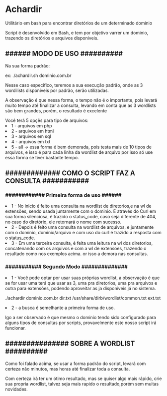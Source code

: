 <h1> Achardir</h1>
<p>Utilitário em bash para encontrar diretórios de um determinado dominio</p>
Script é desenvolvido em Bash, e tem por objetivo varrer um dominio, trazendo os diretórios e arquivos disponiveis.

<h2>###### MODO DE USO ##########</h2>

<p>Na sua forma padrão:</p>
  <spam>ex: ./achardir.sh dominio.com.br</spam>
<p>Nesse caso especifico, teremos a sua execução padrão, onde as 3 wordilists disponiveis por padrão, serão utilizadas.</p>
 <p> A observação é que nessa forma, o tempo não é o importante, pois levará muito tempo até finalizar a consulta, levando em conta  que as 3 wordlists são bem grandes, porém, o resultado é excelente</p>
  <spam>Você terá 5 opçẽs para tipo de arquivos:</spam>
    <li>1 - arquivos em php</li>
    <li>2 - arquivos em html</li>
    <li>3 - arquivos em sql</li>
    <li>4 - arquivos em txt</li>
    <li>5 - all -> essa forma é bem demorada, pois testa mais de 10 tipos de arquivos, e isso é para cada linha da wordlist de arquivo por isso só use essa forma se tiver bastante tempo.</li>
<h2>############# COMO O SCRIPT FAZ A CONSULTA ###########</h2>


<h3>############ Primeira forma de uso ######</h3>

<li>1 - No inicio é feito uma consulta na wordlist de diretorios,e na wl de extensões, sendo usada juntamente com o dominio. E através do Curl em sua forma silenciosa, é trazido o status_code, caso seja diferente de 404, no caso do diretório, ele retornará o nome com sucesso.</li>
<li>2 - Depois é feito uma consulta na wordlist de arquivos, e juntamente com o dominio, dominio/arquivo e com uso do curl é trazido a resposta com o status_code.</li>
<li>3 - Em uma terceira consulta, é feita uma leitura na wl dos diretorios, concatenando com os arquivos e com a wl de extensoes, trazendo o resultado como nos exemplos acima. or isso a demora nas consultas.</i>

<h3>########### Segundo Modo ##############</h3>
<li>1 - Você pode optar por usar suas próprias wordlist, a observação é que se for usar uma terá que usar as 3, uma pra diretorios, uma pra arquivos e outra para extensões, podendo aproveitar as ja disponiveis já no sistema.</i>
    </p>./achardir dominio.com.br dir.txt /usr/share/dirb/wordlist/common.txt ext.txt</p>
<li>2 - a busca é semelhante a primeira forma de uso.</i>

<spam>lgo a ser observado é que mesmo o dominio tendo sido configurado para alguns tipos de consultas por scripts, provavelmente este
nosso script irá funcionar.</spam>

<h2>############### SOBRE A WORDLIST ##########</h2>
<p>Como foi falado acima, se usar a forma padrão do script, levará com certeza não minutos, mas horas até finalizar toda a consulta.</p>
<p>Com certeza irá ter um ótimo resultado, mas se quiser algo mais rápido, crie sua propria wordlist, talvez seja mais rapido o resultado,porém sem muitas novidades.</p>
